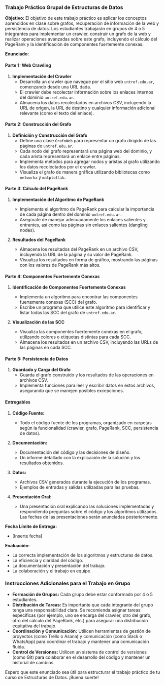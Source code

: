 ### Trabajo Práctico Grupal de Estructuras de Datos

**Objetivo:**
El objetivo de este trabajo práctico es aplicar los conceptos aprendidos en clase sobre grafos, recuperación de información de la web y persistencia de datos. Los estudiantes trabajarán en grupos de 4 o 5 integrantes para implementar un crawler, construir un grafo de la web y realizar operaciones avanzadas sobre este grafo, incluyendo el cálculo del PageRank y la identificación de componentes fuertemente conexas.

**Enunciado:**

#### Parte 1: Web Crawling

1. **Implementación del Crawler**
    - Desarrolla un crawler que navegue por el sitio web `untref.edu.ar`, comenzando desde una URL dada.
    - El crawler debe recolectar información sobre los enlaces internos del dominio `untref.edu.ar`.
    - Almacena los datos recolectados en archivos CSV, incluyendo la URL de origen, la URL de destino y cualquier información adicional relevante (como el texto del enlace).

#### Parte 2: Construcción del Grafo

1. **Definición y Construcción del Grafo**
    - Define una clase `GrafoWeb` para representar un grafo dirigido de las páginas de `untref.edu.ar`.
    - Cada nodo del grafo representará una página web del dominio, y cada arista representará un enlace entre páginas.
    - Implementa métodos para agregar nodos y aristas al grafo utilizando los datos recolectados por el crawler.
    - Visualiza el grafo de manera gráfica utilizando bibliotecas como `networkx` y `matplotlib`.

#### Parte 3: Cálculo del PageRank

1. **Implementación del Algoritmo de PageRank**
    - Implementa el algoritmo de PageRank para calcular la importancia de cada página dentro del dominio `untref.edu.ar`.
    - Asegúrate de manejar adecuadamente los enlaces salientes y entrantes, así como las páginas sin enlaces salientes (dangling nodes).

2. **Resultados del PageRank**
    - Almacena los resultados del PageRank en un archivo CSV, incluyendo la URL de la página y su valor de PageRank.
    - Visualiza los resultados en forma de gráfico, mostrando las páginas con los valores de PageRank más altos.

#### Parte 4: Componentes Fuertemente Conexas

1. **Identificación de Componentes Fuertemente Conexas**
    - Implementa un algoritmo para encontrar las componentes fuertemente conexas (SCC) del grafo.
    - Escribe un programa que utilice este algoritmo para identificar y listar todas las SCC del grafo de `untref.edu.ar`.

2. **Visualización de las SCC**
    - Visualiza las componentes fuertemente conexas en el grafo, utilizando colores o etiquetas distintas para cada SCC.
    - Almacena los resultados en un archivo CSV, incluyendo las URLs de las páginas en cada SCC.

#### Parte 5: Persistencia de Datos

1. **Guardado y Carga del Grafo**
    - Guarda el grafo construido y los resultados de las operaciones en archivos CSV.
    - Implementa funciones para leer y escribir datos en estos archivos, asegurando que se manejen posibles excepciones.

#### Entregables

1. **Código Fuente:**
    - Todo el código fuente de los programas, organizado en carpetas según la funcionalidad (crawler, grafo, PageRank, SCC, persistencia de datos).

2. **Documentación:**
    - Documentación del código y las decisiones de diseño.
    - Un informe detallado con la explicación de la solución y los resultados obtenidos.

3. **Datos:**
    - Archivos CSV generados durante la ejecución de los programas.
    - Ejemplos de entradas y salidas utilizadas para las pruebas.

4. **Presentación Oral:**
    - Una presentación oral explicando las soluciones implementadas y respondiendo preguntas sobre el código y los algoritmos utilizados. Las fechas de las presentaciones serán anunciadas posteriormente.

**Fecha Límite de Entrega:**
- [Inserte fecha]

**Evaluación:**
- La correcta implementación de los algoritmos y estructuras de datos.
- La eficiencia y claridad del código.
- La documentación y presentación del trabajo.
- La colaboración y el trabajo en equipo.

### Instrucciones Adicionales para el Trabajo en Grupo

- **Formación de Grupos:** Cada grupo debe estar conformado por 4 o 5 estudiantes.
- **Distribución de Tareas:** Es importante que cada integrante del grupo tenga una responsabilidad clara. Se recomienda asignar tareas específicas (por ejemplo, uno se encarga del crawler, otro del grafo, otro del cálculo del PageRank, etc.) para asegurar una distribución equitativa del trabajo.
- **Coordinación y Comunicación:** Utilicen herramientas de gestión de proyectos (como Trello o Asana) y comunicación (como Slack o WhatsApp) para coordinar el trabajo y mantener una comunicación fluida.
- **Control de Versiones:** Utilicen un sistema de control de versiones (como Git) para colaborar en el desarrollo del código y mantener un historial de cambios.

Espero que este enunciado sea útil para estructurar el trabajo práctico de tu curso de Estructuras de Datos. ¡Buena suerte!